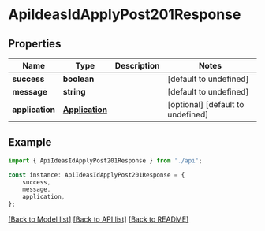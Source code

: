 # ApiIdeasIdApplyPost201Response


## Properties

Name | Type | Description | Notes
------------ | ------------- | ------------- | -------------
**success** | **boolean** |  | [default to undefined]
**message** | **string** |  | [default to undefined]
**application** | [**Application**](Application.md) |  | [optional] [default to undefined]

## Example

```typescript
import { ApiIdeasIdApplyPost201Response } from './api';

const instance: ApiIdeasIdApplyPost201Response = {
    success,
    message,
    application,
};
```

[[Back to Model list]](../README.md#documentation-for-models) [[Back to API list]](../README.md#documentation-for-api-endpoints) [[Back to README]](../README.md)
